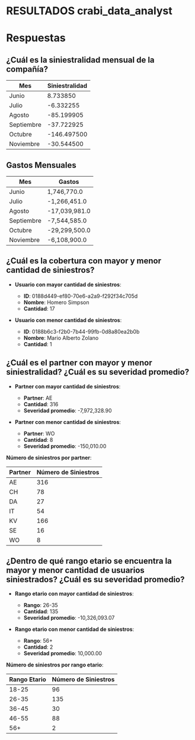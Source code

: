 # RESULTADOS crabi_data_analyst
# Respuestas

## ¿Cuál es la siniestralidad mensual de la compañía?

| Mes         | Siniestralidad |
|-------------|----------------|
| Junio       | 8.733850       |
| Julio       | -6.332255      |
| Agosto      | -85.199905     |
| Septiembre  | -37.722925     |
| Octubre     | -146.497500    |
| Noviembre   | -30.544500     |

## Gastos Mensuales

| Mes         | Gastos         |
|-------------|----------------|
| Junio       | 1,746,770.0    |
| Julio       | -1,266,451.0   |
| Agosto      | -17,039,981.0  |
| Septiembre  | -7,544,585.0   |
| Octubre     | -29,299,500.0  |
| Noviembre   | -6,108,900.0   |

## ¿Cuál es la cobertura con mayor y menor cantidad de siniestros?

- **Usuario con mayor cantidad de siniestros**:
  - **ID**: 0188d449-ef80-70e6-a2a9-f292f34c705d
  - **Nombre**: Homero Simpson
  - **Cantidad**: 17

- **Usuario con menor cantidad de siniestros**:
  - **ID**: 0188b6c3-f2b0-7b44-99fb-0d8a80ea2b0b
  - **Nombre**: Mario Alberto Zolano
  - **Cantidad**: 1

## ¿Cuál es el partner con mayor y menor siniestralidad? ¿Cuál es su severidad promedio?

- **Partner con mayor cantidad de siniestros**:
  - **Partner**: AE
  - **Cantidad**: 316
  - **Severidad promedio**: -7,972,328.90

- **Partner con menor cantidad de siniestros**:
  - **Partner**: WO
  - **Cantidad**: 8
  - **Severidad promedio**: -150,010.00

**Número de siniestros por partner**:

| Partner | Número de Siniestros |
|---------|----------------------|
| AE      | 316                  |
| CH      | 78                   |
| DA      | 27                   |
| IT      | 54                   |
| KV      | 166                  |
| SE      | 16                   |
| WO      | 8                    |

## ¿Dentro de qué rango etario se encuentra la mayor y menor cantidad de usuarios siniestrados? ¿Cuál es su severidad promedio?

- **Rango etario con mayor cantidad de siniestros**:
  - **Rango**: 26-35
  - **Cantidad**: 135
  - **Severidad promedio**: -10,326,093.07

- **Rango etario con menor cantidad de siniestros**:
  - **Rango**: 56+
  - **Cantidad**: 2
  - **Severidad promedio**: 10,000.00

**Número de siniestros por rango etario**:

| Rango Etario | Número de Siniestros |
|--------------|----------------------|
| 18-25        | 96                   |
| 26-35        | 135                  |
| 36-45        | 30                   |
| 46-55        | 88                   |
| 56+          | 2                    |

